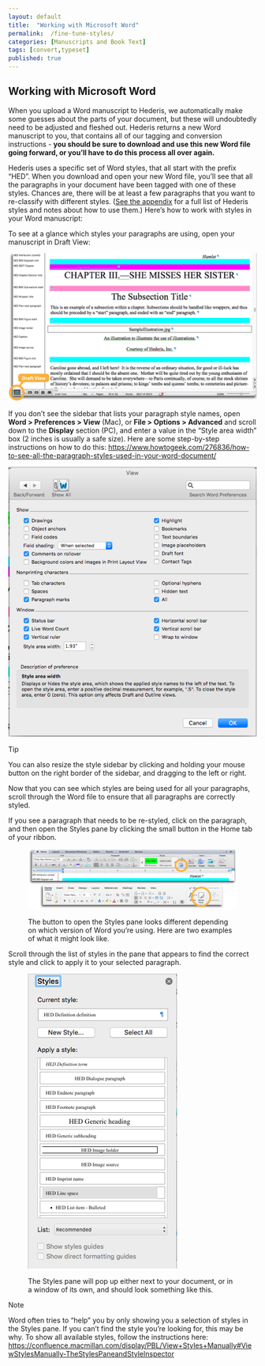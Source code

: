 ```yaml
---
layout: default
title:  "Working with Microsoft Word"
permalink:  /fine-tune-styles/
categories: [Manuscripts and Book Text]
tags: [convert,typeset]
published: true
---
```


<section data-type="chapter" class="hsecchapter" data-hederis-type="hsecchapter" id="fine-tune-styles" data-pi-attrs="id: fine-tune-styles; data-tags: convert,typeset;" role="doc-chapter" data-tags="convert,typeset" data-author-name=" " data-book-title=" " title="Working with Microsoft Word"><h1 data-hederis-type="hblkchaptitle" class="hblkchaptitle" id="pg9qg8595">Working with Microsoft Word</h1><p class="hblkp" data-hederis-type="hblkp" id="p7gc7YekM">When you upload a Word manuscript to Hederis, we automatically make some guesses about the parts of your document, but these will undoubtedly need to be adjusted and fleshed out. Hederis returns a new Word manuscript to you, that contains all of our tagging and conversion instructions - <strong data-hederis-type="hspanstrong" id="pXi0NqP6P">you should be sure to download and use this new Word file going forward, or you&#8217;ll have to do this process all over again.</strong></p><p class="hblkp" data-hederis-type="hblkp" id="pkt4FfdiF">Hederis uses a specific set of Word styles, that all start with the prefix &#8220;HED&#8221;. When you download and open your new Word file, you&#8217;ll see that all the paragraphs in your document have been tagged with one of these styles. Chances are, there will be at least a few paragraphs that you want to re-classify with different styles. (<a href="{% post_url 2020-08-05-69-ListofHederisWordStyles %}" data-hederis-type="hspana" id="pMRWY5MAT"><span class="Hyperlink" data-hederis-type="hspnspan" id="pSNpvxvYf">See the appendix</span></a> for a full list of Hederis styles and notes about how to use them.) Here&#8217;s how to work with styles in your Word manuscript:</p><p class="hblkp" data-hederis-type="hblkp" id="po4fUs0PS">To see at a glance which styles your paragraphs are using, open your manuscript in Draft View:</p><img data-hederis-type="hblkimg" class="hblkimg" id="pGkGevdZ6" src="/images/stylesidebar1_callouts_01.png" data-img-src="stylesidebar1_callouts_01.png"/><p class="hblkp" data-hederis-type="hblkp" id="praAS3e4F">If you don&#8217;t see the sidebar that lists your paragraph style names, open <strong class="hspanstrong" data-hederis-type="hspanstrong" id="p8DBOEVla">Word &gt; Preferences &gt; View</strong> (Mac), or <strong class="hspanstrong" data-hederis-type="hspanstrong" id="pfCwsxpvr">File &gt; Options &gt; Advanced</strong> and scroll down to the <strong class="hspanstrong" data-hederis-type="hspanstrong" id="p2I3aUEWL">Display</strong> section (PC), and enter a value in the &#8220;Style area width&#8221; box (2 inches is usually a safe size). Here are some step-by-step instructions on how to do this: <a href="https://www.howtogeek.com/276836/how-to-see-all-the-paragraph-styles-used-in-your-word-document/" data-hederis-type="hspana" id="pLTC895iJ"><span class="Hyperlink" data-hederis-type="hspnspan" id="p7EEqn3dE">https://www.howtogeek.com/276836/how-to-see-all-the-paragraph-styles-used-in-your-word-document/</span></a></p><img data-hederis-type="hblkimg" class="hblkimg" id="pO0fmpykB" src="/images/stylesidebar4.png" data-img-src="stylesidebar4.png"/><aside class="hwprbox box" data-hederis-type="hwprbox" id="pifdkNZnu" data-type="sidebar"><p class="hblktype" data-hederis-type="hblktype" id="pmTYYTkAH">Tip</p><p class="hblkp" data-hederis-type="hblkp" id="pLVb2uNp6">You can also resize the style sidebar by clicking and holding your mouse button on the right border of the sidebar, and dragging to the left or right.</p></aside><p class="hblkp" data-hederis-type="hblkp" id="plZAjZg2y">Now that you can see which styles are being used for all your paragraphs, scroll through the Word file to ensure that all paragraphs are correctly styled.</p><p class="hblkp" data-hederis-type="hblkp" id="pHj361GLM">If you see a paragraph that needs to be re-styled, click on the paragraph, and then open the Styles pane by clicking the small button in the Home tab of your ribbon.</p><figure class="hwprfig" data-hederis-type="hwprfig" id="pEmyfMNLG"><img data-hederis-type="hblkimg" class="hblkimg" id="pUTJK0CZD" src="/images/stylespane1_01.png" data-img-src="stylespane1_01.png"/><p class="hblkcaption" data-hederis-type="hblkcaption" id="paNh0Bu8G">The button to open the Styles pane looks different depending on which version of Word you&#8217;re using. Here are two examples of what it might look like.</p></figure><p class="hblkp" data-hederis-type="hblkp" id="pb1vQnA7M">Scroll through the list of styles in the pane that appears to find the correct style and click to apply it to your selected paragraph.</p><figure class="hwprfig" data-hederis-type="hwprfig" id="pkk7v6Yc2"><img data-hederis-type="hblkimg" class="hblkimg" id="pdHWFpcL1" src="/images/stylespane2.png" data-img-src="stylespane2.png"/><p class="hblkcaption" data-hederis-type="hblkcaption" id="pVacCitQu">The Styles pane will pop up either next to your document, or in a window of its own, and should look something like this.</p></figure><aside class="hwprbox box" data-hederis-type="hwprbox" id="p67VIDU9d" data-type="sidebar"><p class="hblktype" data-hederis-type="hblktype" id="p5eondXge">Note</p><p class="hblkp" data-hederis-type="hblkp" id="pqrTqttQb">Word often tries to &#8220;help&#8221; you by only showing you a selection of styles in the Styles pane. If you can&#8217;t find the style you&#8217;re looking for, this may be why. To show all available styles, follow the instructions here: <a href="https://confluence.macmillan.com/display/PBL/View+Styles+Manually#ViewStylesManually-TheStylesPaneandStyleInspector" data-hederis-type="hspana" id="pINzBmzSF"><span class="Hyperlink" data-hederis-type="hspnspan" id="piyI1JBwJ">https://confluence.macmillan.com/display/PBL/View+Styles+Manually#ViewStylesManually-TheStylesPaneandStyleInspector</span></a></p></aside></section>